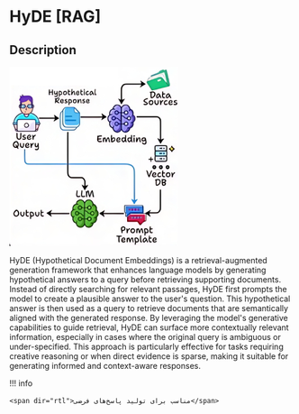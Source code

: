 # HyDE [RAG]

## Description

![](hyde/diagram.jpg)

HyDE (Hypothetical Document Embeddings) is a retrieval-augmented generation framework that enhances language models by generating hypothetical answers to a query before retrieving supporting documents.
Instead of directly searching for relevant passages, HyDE first prompts the model to create a plausible answer to the user's question.
This hypothetical answer is then used as a query to retrieve documents that are semantically aligned with the generated response.
By leveraging the model's generative capabilities to guide retrieval, HyDE can surface more contextually relevant information, especially in cases where the original query is ambiguous or under-specified.
This approach is particularly effective for tasks requiring creative reasoning or when direct evidence is sparse, making it suitable for generating informed and context-aware responses.

!!! info

    <span dir="rtl">مناسب برای تولید پاسخ‌های فرضی</span>
